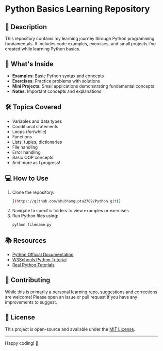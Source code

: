 # Python Basics Learning Repository

## 📝 Description
This repository contains my learning journey through Python programming fundamentals. It includes code examples, exercises, and small projects I've created while learning Python basics.

## 🚀 What's Inside
- **Examples**: Basic Python syntax and concepts
- **Exercises**: Practice problems with solutions
- **Mini Projects**: Small applications demonstrating fundamental concepts
- **Notes**: Important concepts and explanations

## 🛠️ Topics Covered
- Variables and data types
- Conditional statements
- Loops (for/while)
- Functions
- Lists, tuples, dictionaries
- File handling
- Error handling
- Basic OOP concepts
- And more as I progress!

## 💻 How to Use
1. Clone the repository:
   ```bash
   [(https://github.com/shubhamgupta2702/Python.git)]
   ```
2. Navigate to specific folders to view examples or exercises
3. Run Python files using:
   ```bash
   python filename.py
   ```

## 📚 Resources
- [Python Official Documentation](https://docs.python.org/3/)
- [W3Schools Python Tutorial](https://www.w3schools.com/python/)
- [Real Python Tutorials](https://realpython.com/)

## 🤝 Contributing
While this is primarily a personal learning repo, suggestions and corrections are welcome! Please open an issue or pull request if you have any improvements to suggest.

## 📜 License
This project is open-source and available under the [MIT License](LICENSE).

---

Happy coding! 🐍
